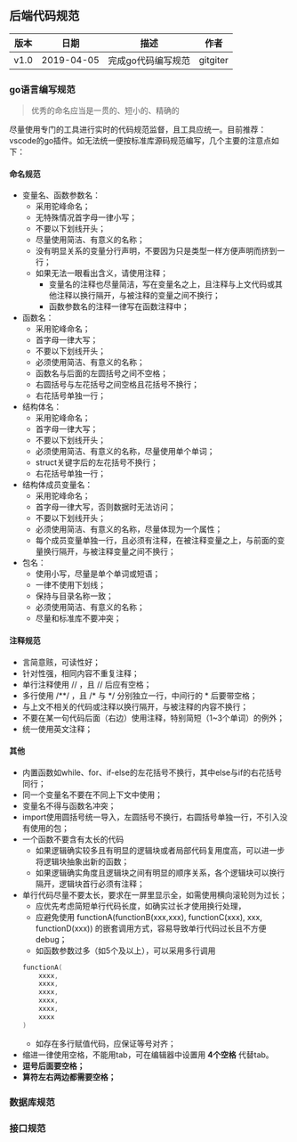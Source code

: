 ## 后端代码规范

| 版本 |   日期    | 描述 |  作者   |
| :--: | :-------: | :--: | :-----: |
| v1.0 | 2019-04-05 | 完成go代码编写规范 | gitgiter |

### go语言编写规范

> 优秀的命名应当是一贯的、短小的、精确的

尽量使用专门的工具进行实时的代码规范监督，且工具应统一。目前推荐：vscode的go插件。如无法统一便按标准库源码规范编写，几个主要的注意点如下：

#### 命名规范
- 变量名、函数参数名：
    - 采用驼峰命名；
    - 无特殊情况首字母一律小写；
    - 不要以下划线开头；
    - 尽量使用简洁、有意义的名称；
    - 没有明显关系的变量分行声明，不要因为只是类型一样方便声明而挤到一行；
    - 如果无法一眼看出含义，请使用注释；
        - 变量名的注释也尽量简洁，写在变量名之上，且注释与上文代码或其他注释以换行隔开，与被注释的变量之间不换行；
        - 函数参数名的注释一律写在函数注释中；
- 函数名：
    - 采用驼峰命名；
    - 首字母一律大写；
    - 不要以下划线开头；
    - 必须使用简洁、有意义的名称；
    - 函数名与后面的左圆括号之间不空格；
    - 右圆括号与左花括号之间空格且花括号不换行；
    - 右花括号单独一行；
- 结构体名：
    - 采用驼峰命名；
    - 首字母一律大写；
    - 不要以下划线开头；
    - 必须使用简洁、有意义的名称，尽量使用单个单词；
    - struct关键字后的左花括号不换行；
    - 右花括号单独一行；
- 结构体成员变量名：
    - 采用驼峰命名；
    - 首字母一律大写，否则数据时无法访问；
    - 不要以下划线开头；
    - 必须使用简洁、有意义的名称，尽量体现为一个属性；
    - 每个成员变量单独一行，且必须有注释，在被注释变量之上，与前面的变量换行隔开，与被注释变量之间不换行；
- 包名：
    - 使用小写，尽量是单个单词或短语；
    - 一律不使用下划线；
    - 保持与目录名称一致；
    - 必须使用简洁、有意义的名称；
    - 尽量和标准库不要冲突；

#### 注释规范
- 言简意赅，可读性好；
- 针对性强，相同内容不重复注释；
- 单行注释使用 // ，且 // 后应有空格；
- 多行使用 /**/ ，且 /* 与 */ 分别独立一行，中间行的 * 后要带空格；
- 与上文不相关的代码或注释以换行隔开，与被注释的内容不换行；
- 不要在某一句代码后面（右边）使用注释，特别简短（1~3个单词）的例外；
- 统一使用英文注释；

#### 其他
- 内置函数如while、for、if-else的左花括号不换行，其中else与if的右花括号同行；
- 同一个变量名不要在不同上下文中使用；
- 变量名不得与函数名冲突；
- import使用圆括号统一导入，左圆括号不换行，右圆括号单独一行，不引入没有使用的包；
- 一个函数不要含有太长的代码
    - 如果逻辑确实较多且有明显的逻辑块或者局部代码复用度高，可以进一步将逻辑块抽象出新的函数；
    - 如果逻辑确实角度且逻辑块之间有明显的顺序关系，各个逻辑块可以换行隔开，逻辑块首行必须有注释；
- 单行代码尽量不要太长，要求在一屏里显示全，如需使用横向滚轮则为过长；
    - 应优先考虑简短单行代码长度，如确实过长才使用换行处理，
    - 应避免使用 functionA(functionB(xxx,xxx), functionC(xxx), xxx, functionD(xxx)) 的嵌套调用方式，容易导致单行代码过长且不方便debug；
    - 如函数参数过多（如5个及以上），可以采用多行调用
    ```go
    functionA(
        xxxx,
        xxxx,
        xxxx,
        xxxx,
        xxxx,
        xxxx
    )
    ```
    - 如存在多行赋值代码，应保证等号对齐；
- 缩进一律使用空格，不能用tab，可在编辑器中设置用 **4个空格** 代替tab。
- **逗号后面要空格；**
- **算符左右两边都需要空格；**

### 数据库规范

### 接口规范